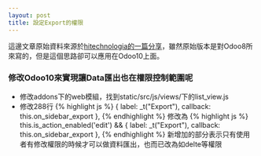 ```yaml
---
layout: post
title: 設定Export的權限
---
```


這邊文章原始資料來源於[hitechnologia的一篇分享](http://www.hitechnologia.com/forum/odoo-forum-1/question/odoo-openerp-how-to-hide-export-option-more-export-in-odoo-for-single-user-or-all-users-315)，雖然原始版本是對Odoo8所來寫的，但是這個思路卻可以應用在Odoo10上面。

### 修改Odoo10來實現讓Data匯出也在權限控制範圍呢

* 修改addons下的web模組，找到static/src/js/views/下的list_view.js
* 修改288行
{% highlight js %}
{ label: _t("Export"), callback: this.on_sidebar_export },
{% endhighlight %}
修改為
{% highlight js %}
this.is_action_enabled('edit') && { label: _t("Export"), callback: this.on_sidebar_export },
{% endhighlight %}
新增加的部分表示只有使用者有修改權限的時候才可以做資料匯出，也而已改為如delte等權限